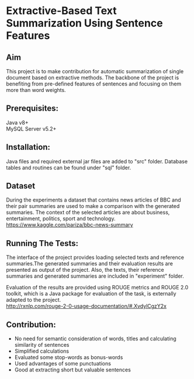# Extractive-Based Text Summarization Using Sentence Features

## Aim
This project is to make contribution for automatic summarization of single document based on extractive methods. The backbone of the project is benefiting from pre-defined features of sentences and focusing on them more than word weights. 

## Prerequisites:
Java v8+ <br />
MySQL Server v5.2+

## Installation:
Java files and required external jar files are added to "src" folder. Database tables and routines can be found under "sql" folder.

## Dataset
During the experiments a dataset that contains news articles of BBC and their pair summaries are used to make a comparison with the generated summaries. The
context of the selected articles are about business, entertainment, politics, sport and technology.<br />
https://www.kaggle.com/pariza/bbc-news-summary

## Running The Tests:
The interface of the project provides loading selected texts and reference summaries.The generated summaries and their evaluation results are presented as output of the project. Also, the texts, their reference summaries and generated summaries are included in "experiment" folder. <br />

Evaluation of the results are provided using ROUGE metrics and ROUGE 2.0 toolkit, which is a Java package for evaluation of the task, is externally adapted to the project.
<br />
http://rxnlp.com/rouge-2-0-usage-documentation/#.XvdylCgzY2x

## Contribution:
- No need for semantic consideration of words, titles and calculating similarity of sentences
- Simplified calculations
- Evaluated some stop-words as bonus-words
- Used advantages of some punctuations
- Good at extracting short but valuable sentences


